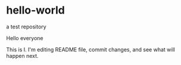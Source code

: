 # hello-world
a test repository

Hello everyone

This is I. I'm editing README file, commit changes, and see what will happen next.
